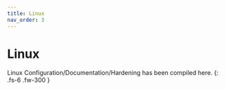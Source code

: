 ```yaml
---
title: Linux
nav_order: 3
---
```


# Linux

Linux Configuration/Documentation/Hardening has been compiled here.
{: .fs-6 .fw-300 }
